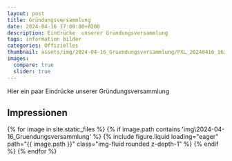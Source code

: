 ```yaml
---
layout: post
title: Gründungsversammlung
date: 2024-04-16 17:00:00+0200
description: Eindrücke  unserer Gründungsversammlung
tags: information bilder
categories: Offizielles
thumbnail: assets/img/2024-04-16_Gruendungsversammlung/PXL_20240416_163511058.PORTRAIT.jpeg
images:
  compare: true
  slider: true
---
```


Hier ein paar Eindrücke unserer Gründungsversammlung


## Impressionen
<swiper-container keyboard="true" navigation="true" pagination="true" pagination-clickable="true" pagination-dynamic-bullets="true" rewind="true">
{% for image in site.static_files %}
    {% if image.path contains 'img\2024-04-16_Gruendungsversammlung' %}
      <swiper-slide>{% include figure.liquid loading="eager" path="{{ image.path }}" class="img-fluid rounded z-depth-1" %}</swiper-slide>    
    {% endif %}
{% endfor %}
</swiper-container>
